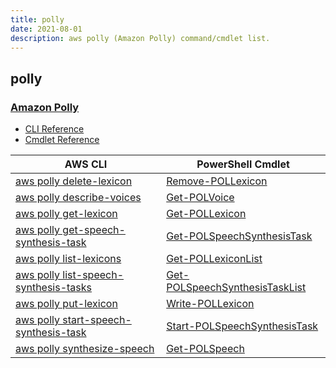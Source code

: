 ```yaml
---
title: polly
date: 2021-08-01
description: aws polly (Amazon Polly) command/cmdlet list.
---
```


## polly

### [Amazon Polly](https://aws.amazon.com/pinpoint/polly/)

* [CLI Reference](https://docs.aws.amazon.com/cli/latest/reference/polly/index.html)
* [Cmdlet Reference](https://docs.aws.amazon.com/powershell/latest/reference/items/Amazon_Polly_cmdlets.html)

|AWS CLI|PowerShell Cmdlet|
|----|----|
|[aws polly delete-lexicon](https://docs.aws.amazon.com/cli/latest/reference/polly/delete-lexicon.html)|[Remove-POLLexicon](https://docs.aws.amazon.com/powershell/latest/reference/items/Remove-POLLexicon.html)|
|[aws polly describe-voices](https://docs.aws.amazon.com/cli/latest/reference/polly/describe-voices.html)|[Get-POLVoice](https://docs.aws.amazon.com/powershell/latest/reference/items/Get-POLVoice.html)|
|[aws polly get-lexicon](https://docs.aws.amazon.com/cli/latest/reference/polly/get-lexicon.html)|[Get-POLLexicon](https://docs.aws.amazon.com/powershell/latest/reference/items/Get-POLLexicon.html)|
|[aws polly get-speech-synthesis-task](https://docs.aws.amazon.com/cli/latest/reference/polly/get-speech-synthesis-task.html)|[Get-POLSpeechSynthesisTask](https://docs.aws.amazon.com/powershell/latest/reference/items/Get-POLSpeechSynthesisTask.html)|
|[aws polly list-lexicons](https://docs.aws.amazon.com/cli/latest/reference/polly/list-lexicons.html)|[Get-POLLexiconList](https://docs.aws.amazon.com/powershell/latest/reference/items/Get-POLLexiconList.html)|
|[aws polly list-speech-synthesis-tasks](https://docs.aws.amazon.com/cli/latest/reference/polly/list-speech-synthesis-tasks.html)|[Get-POLSpeechSynthesisTaskList](https://docs.aws.amazon.com/powershell/latest/reference/items/Get-POLSpeechSynthesisTaskList.html)|
|[aws polly put-lexicon](https://docs.aws.amazon.com/cli/latest/reference/polly/put-lexicon.html)|[Write-POLLexicon](https://docs.aws.amazon.com/powershell/latest/reference/items/Write-POLLexicon.html)|
|[aws polly start-speech-synthesis-task](https://docs.aws.amazon.com/cli/latest/reference/polly/start-speech-synthesis-task.html)|[Start-POLSpeechSynthesisTask](https://docs.aws.amazon.com/powershell/latest/reference/items/Start-POLSpeechSynthesisTask.html)|
|[aws polly synthesize-speech](https://docs.aws.amazon.com/cli/latest/reference/polly/synthesize-speech.html)|[Get-POLSpeech](https://docs.aws.amazon.com/powershell/latest/reference/items/Get-POLSpeech.html)|

